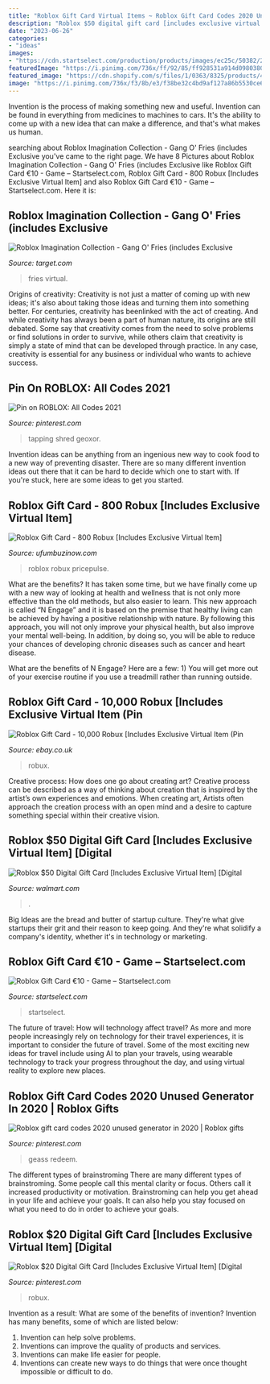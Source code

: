 ```yaml
---
title: "Roblox Gift Card Virtual Items ~ Roblox Gift Card Codes 2020 Unused Generator In 2020"
description: "Roblox $50 digital gift card [includes exclusive virtual item] [digital"
date: "2023-06-26"
categories:
- "ideas"
images:
- "https://cdn.startselect.com/production/products/images/ec25c/50382/2830159852.png"
featuredImage: "https://i.pinimg.com/736x/ff/92/85/ff928531a914d09803808778226ed830.jpg"
featured_image: "https://cdn.shopify.com/s/files/1/0363/8325/products/416iB3ujMwS._UL1500_1600x.jpg?v=1626166848"
image: "https://i.pinimg.com/736x/f3/8b/e3/f38be32c4bd9af127a86b5530ce64d56.jpg"
---
```



Invention is the process of making something new and useful. Invention can be found in everything from medicines to machines to cars. It's the ability to come up with a new idea that can make a difference, and that's what makes us human.

	

		
searching about Roblox Imagination Collection - Gang O&#039; Fries (includes Exclusive you've came to the right page. We have 8 Pictures about Roblox Imagination Collection - Gang O&#039; Fries (includes Exclusive like Roblox Gift Card €10 - Game – Startselect.com, Roblox Gift Card - 800 Robux [Includes Exclusive Virtual Item] and also Roblox Gift Card €10 - Game – Startselect.com. Here it is:
		
    
## Roblox Imagination Collection - Gang O&#039; Fries (includes Exclusive

<img loading=lazy src="https://target.scene7.com/is/image/Target/GUEST_ad508c63-3933-46a2-9b68-186f3c51f4ee" onerror="this.onerror=null;this.src='https://tse4.mm.bing.net/th?id=OIP.vT0nGcLn0rLMQh8IHFfrcwAAAA&amp;pid=15.1';" alt="Roblox Imagination Collection - Gang O&#039; Fries (includes Exclusive">

_Source: target.com_

>fries virtual. 

	

Origins of creativity:
Creativity is not just a matter of coming up with new ideas; it's also about taking those ideas and turning them into something better. For centuries, creativity has beenlinked with the act of creating. And while creativity has always been a part of human nature, its origins are still debated. Some say that creativity comes from the need to solve problems or find solutions in order to survive, while others claim that creativity is simply a state of mind that can be developed through practice. In any case, creativity is essential for any business or individual who wants to achieve success.

    
## Pin On ROBLOX: All Codes 2021

<img loading=lazy src="https://i.pinimg.com/736x/ff/92/85/ff928531a914d09803808778226ed830.jpg" onerror="this.onerror=null;this.src='https://tse1.mm.bing.net/th?id=OIP.KA6VQ_4PNteNWgNoY_HlTAHaEK&amp;pid=15.1';" alt="Pin on ROBLOX: All Codes 2021">

_Source: pinterest.com_

>tapping shred geoxor. 

	

Invention ideas can be anything from an ingenious new way to cook food to a new way of preventing disaster. There are so many different invention ideas out there that it can be hard to decide which one to start with. If you're stuck, here are some ideas to get you started.

    
## Roblox Gift Card - 800 Robux [Includes Exclusive Virtual Item]

<img loading=lazy src="https://cdn.shopify.com/s/files/1/0363/8325/products/416iB3ujMwS._UL1500_1600x.jpg?v=1626166848" onerror="this.onerror=null;this.src='https://tse1.mm.bing.net/th?id=OIP.lp3Z0Skhx8ZLJQf7tgFdAAHaD8&amp;pid=15.1';" alt="Roblox Gift Card - 800 Robux [Includes Exclusive Virtual Item]">

_Source: ufumbuzinow.com_

>roblox robux pricepulse. 

	

What are the benefits?
It has taken some time, but we have finally come up with a new way of looking at health and wellness that is not only more effective than the old methods, but also easier to learn. This new approach is called “N Engage” and it is based on the premise that healthy living can be achieved by having a positive relationship with nature.
By following this approach, you will not only improve your physical health, but also improve your mental well-being. In addition, by doing so, you will be able to reduce your chances of developing chronic diseases such as cancer and heart disease.

What are the benefits of N Engage? Here are a few: 
        1) You will get more out of your exercise routine if you use a treadmill rather than running outside.

    
## Roblox Gift Card - 10,000 Robux [Includes Exclusive Virtual Item (Pin

<img loading=lazy src="https://i.ebayimg.com/00/s/MTIwMFg4MzM=/z/yygAAOSwvVxgP9Rw/$_57.JPG" onerror="this.onerror=null;this.src='https://tse2.mm.bing.net/th?id=OIP.3GlVSuN91ukCepJlnwxgUAHaKq&amp;pid=15.1';" alt="Roblox Gift Card - 10,000 Robux [Includes Exclusive Virtual Item (Pin">

_Source: ebay.co.uk_

>robux. 

	

Creative process: How does one go about creating art?
Creative process can be described as a way of thinking about creation that is inspired by the artist’s own experiences and emotions. When creating art, Artists often approach the creation process with an open mind and a desire to capture something special within their creative vision.

    
## Roblox $50 Digital Gift Card [Includes Exclusive Virtual Item] [Digital

<img loading=lazy src="https://i5.walmartimages.com/asr/1400b6ca-b86f-48a9-bbbf-3cb65e84013f.1d6cac09b67d6d6742cfa919f99a435d.jpeg" onerror="this.onerror=null;this.src='https://tse2.mm.bing.net/th?id=OIP.WkbooGVHY0OJz1eSc3mw-QHaHa&amp;pid=15.1';" alt="Roblox $50 Digital Gift Card [Includes Exclusive Virtual Item] [Digital">

_Source: walmart.com_

>. 

	

Big Ideas are the bread and butter of startup culture. They're what give startups their grit and their reason to keep going. And they're what solidify a company's identity, whether it's in technology or marketing.

    
## Roblox Gift Card €10 - Game – Startselect.com

<img loading=lazy src="https://cdn.startselect.com/production/products/images/ec25c/50382/2830159852.png" onerror="this.onerror=null;this.src='https://tse1.mm.bing.net/th?id=OIP.KJGr3EUYCOBosVjiPMzR8AHaKr&amp;pid=15.1';" alt="Roblox Gift Card €10 - Game – Startselect.com">

_Source: startselect.com_

>startselect. 

	

The future of travel: How will technology affect travel?
As more and more people increasingly rely on technology for their travel experiences, it is important to consider the future of travel. Some of the most exciting new ideas for travel include using AI to plan your travels, using wearable technology to track your progress throughout the day, and using virtual reality to explore new places.

    
## Roblox Gift Card Codes 2020 Unused Generator In 2020 | Roblox Gifts

<img loading=lazy src="https://i.pinimg.com/736x/f3/8b/e3/f38be32c4bd9af127a86b5530ce64d56.jpg" onerror="this.onerror=null;this.src='https://tse4.mm.bing.net/th?id=OIP.GZVwknLnnN7UDlxZQBkDnwHaLH&amp;pid=15.1';" alt="Roblox gift card codes 2020 unused generator in 2020 | Roblox gifts">

_Source: pinterest.com_

>geass redeem. 

	

The different types of brainstroming
There are many different types of brainstroming. Some people call this mental clarity or focus. Others call it increased productivity or motivation. Brainstroming can help you get ahead in your life and achieve your goals. It can also help you stay focused on what you need to do in order to achieve your goals.

    
## Roblox $20 Digital Gift Card [Includes Exclusive Virtual Item] [Digital

<img loading=lazy src="https://i.pinimg.com/736x/e4/00/b0/e400b0de583f31e6f89090207d8573ab.jpg" onerror="this.onerror=null;this.src='https://tse1.mm.bing.net/th?id=OIP.5sHHxmr6FHUkdoMHQ8LWpwHaHa&amp;pid=15.1';" alt="Roblox $20 Digital Gift Card [Includes Exclusive Virtual Item] [Digital">

_Source: pinterest.com_

>robux. 

	

Invention as a result: What are some of the benefits of invention?
Invention has many benefits, some of which are listed below: 
1. Invention can help solve problems. 
2. Inventions can improve the quality of products and services. 
3. Inventions can make life easier for people. 
4. Inventions can create new ways to do things that were once thought impossible or difficult to do.

